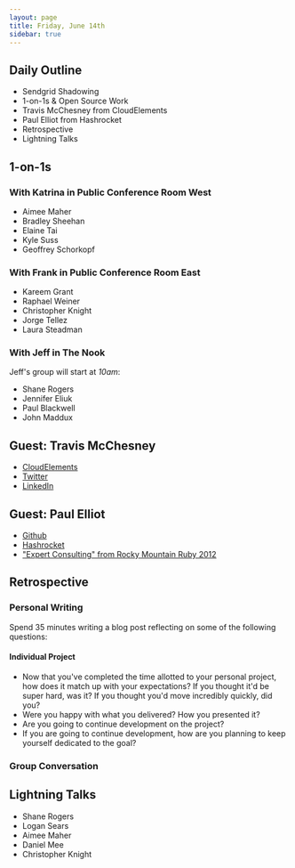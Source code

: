 ```yaml
---
layout: page
title: Friday, June 14th
sidebar: true
---
```


## Daily Outline

* Sendgrid Shadowing
* 1-on-1s & Open Source Work
* Travis McChesney from CloudElements
* Paul Elliot from Hashrocket
* Retrospective
* Lightning Talks

## 1-on-1s

### With Katrina in Public Conference Room West

* Aimee Maher
* Bradley Sheehan
* Elaine Tai
* Kyle Suss
* Geoffrey Schorkopf

### With Frank in Public Conference Room East

* Kareem Grant
* Raphael Weiner
* Christopher Knight
* Jorge Tellez
* Laura Steadman

### With Jeff in The Nook

Jeff's group will start at *10am*:

* Shane Rogers
* Jennifer Eliuk
* Paul Blackwell
* John Maddux

## Guest: Travis McChesney

* [CloudElements](http://cloud-elements.com/)
* [Twitter](https://twitter.com/travisj37)
* [LinkedIn](http://www.linkedin.com/profile/view?id=93772095)

## Guest: Paul Elliot

* [Github](https://github.com/paulelliott)
* [Hashrocket](http://hashrocket.com/people/paul-elliott)
* ["Expert Consulting" from Rocky Mountain Ruby 2012](http://www.everytalk.tv/talks/2087-Rocky-Mountain-Ruby-Expert-Consulting)

## Retrospective

### Personal Writing

Spend 35 minutes writing a blog post reflecting on some of the following questions:

#### Individual Project

* Now that you've completed the time allotted to your personal project, how does it match up with your expectations? If you thought it'd be super hard, was it? If you thought you'd move incredibly quickly, did you?
* Were you happy with what you delivered? How you presented it?
* Are you going to continue development on the project?
* If you are going to continue development, how are you planning to keep yourself dedicated to the goal?

### Group Conversation

## Lightning Talks

* Shane Rogers
* Logan Sears
* Aimee Maher
* Daniel Mee
* Christopher Knight

